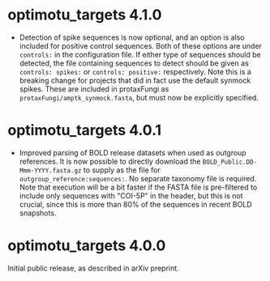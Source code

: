 # optimotu_targets 4.1.0

- Detection of spike sequences is now optional, and an option is also included
  for positive control sequences.  Both of these options are under `controls:`
  in the configuration file.  If either type of sequences should be detected,
  the file containing sequences to detect should be given as `controls: spikes:`
  or `controls: positive:` respectively. Note this is a breaking change for
  projects that did in fact use the default synmock spikes. These are included
  in protaxFungi as `protaxFungi/amptk_synmock.fasta`, but must now be
  explicitly specified.

# optimotu_targets 4.0.1

- Improved parsing of BOLD release datasets when used as outgroup references.
  It is now possible to directly download the `BOLD_Public.DD-Mmm-YYYY.fasta.gz`
  to supply as the file for `outgroup_reference:sequences:`. No separate
  taxonomy file is required. Note that execution will be a bit faster if the
  FASTA file is pre-filtered to include only sequences with "COI-5P" in the
  header, but this is not crucial, since this is more than 80% of the
  sequences in recent BOLD snapshots.

# optimotu_targets 4.0.0

Initial public release, as described in arXiv preprint.
